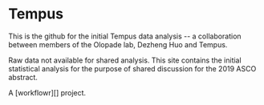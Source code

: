 # Tempus

This is the github for the initial Tempus data analysis -- a collaboration between members of the Olopade lab, Dezheng Huo and Tempus. 

Raw data not available for shared analysis. 
This site contains the initial statistical analysis for the purpose of shared discussion for the 2019 ASCO abstract.

A [workflowr][] project.
